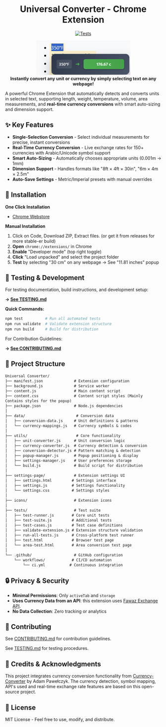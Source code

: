 <h1 style="text-align: center;">Universal Converter - Chrome Extension</h1>

<div align="center">
    
[![Tests](../../actions/workflows/ci.yml/badge.svg)](../../actions)

</div>

<div align="center">
<img src="img/popup.png" alt="Extension Usage Demo" />
</div>

<div align="center">
<strong>Instantly convert any unit or currency by simply selecting text on any webpage!</strong>
</div>

A powerful Chrome Extension that automatically detects and converts units in selected text, supporting length, weight, temperature, volume, area measurements, and **real-time currency conversions** with smart auto-sizing and dimension support.

## ✨ Key Features

- **Single-Selection Conversion** - Select individual measurements for precise, instant conversions
- **Real-Time Currency Conversion** - Live exchange rates for 150+ currencies with Arabic/Unicode symbol support
- **Smart Auto-Sizing** - Automatically chooses appropriate units (0.001m → 1mm)  
- **Dimension Support** - Handles formats like "8ft × 4ft × 30in", "6m × 4m × 2.5m"
- **Auto-Save Settings** - Metric/Imperial presets with manual overrides

## 🚀 Installation
**One Click Installation**
- [Chrome Webstore](https://chromewebstore.google.com/detail/ediegfdjholeejhjdenagnjjjlhafgbl)

**Manual Installation**
1. Click on Code, Download ZIP, Extract files. (or get it from releases for more stable-er build)
2. **Open** `chrome://extensions/` in Chrome
3. **Enable** "Developer mode" (top right toggle)
4. **Click** "Load unpacked" and select the project folder
5. **Test** by selecting "30 cm" on any webpage → See "11.81 inches" popup

## 🧪 Testing & Development

For  testing documentation, build instructions, and development setup:

**→ [See TESTING.md](TESTING.md)**

**Quick Commands:**
```bash
npm test          # Run all automated tests
npm run validate  # Validate extension structure  
npm run build     # Build for distribution
```

For Contribution Guidelines:

**→ [See CONTRIBUTING.md](CONTRIBUTING.md)**



## 📁 Project Structure

```
Universal Converter/
├── manifest.json              # Extension configuration
├── background.js              # Service worker
├── content.js                 # Main content script
├── content.css                # Content script styles (Mainly Contains styles for the popup)
├── package.json               # Node.js dependencies
│
├── data/                       # Conversion data
│   ├── conversion-data.js     # Unit definitions & patterns
│   └── currency-mappings.js   # Currency symbols & codes
│
├── utils/                      # Core functionality
│   ├── unit-converter.js      # Unit conversion logic
│   ├── currency-converter.js  # Currency detection & conversion
│   ├── conversion-detector.js # Pattern matching & detection
│   ├── popup-manager.js       # Popup positioning & display
│   ├── settings-manager.js    # User preferences storage
│   └── build.js               # Build script for distribution
│
├── settings-page/             # Extension settings UI
│   ├── settings.html         # Settings interface
│   ├── settings.js           # Settings functionality
│   └── settings.css          # Settings styles  
│
├── icons/                     # Extension icons
│
├── tests/                     # Test suite
│   ├── test-runner.js        # Core unit tests
│   ├── test-suite.js         # Additional tests
│   ├── test-cases.js         # Test case definitions
│   ├── validate-extension.js # Extension structure validation
│   ├── run-all-tests.js      # Cross-platform test runner
│   ├── test.html             # Browser test page
│   └── area-test.html        # Area conversion test page
│
└── .github/                   # GitHub configuration
    └── workflows/            # CI/CD automation
        └── ci.yml           # Continuous integration
```

## 🔒 Privacy & Security

- **Minimal Permissions**: Only `activeTab` and `storage`
- **Uses Currency Data from an API**: this extension uses [Fawaz Exchange API](https://github.com/fawazahmed0/exchange-api).
- **No Data Collection**: Zero tracking or analytics

## 🤝 Contributing

See [CONTRIBUTING.md](CONTRIBUTING.md) for contribution guidelines.

See [TESTING.md](tests/TESTING.md) for testing procedures.

## 🙏 Credits & Acknowledgments

This project integrates currency conversion functionality from [Currency-Converter](https://github.com/adampawelczyk/Currency-Converter) by Adam Pawełczyk. The currency detection, symbol mapping, API's used and real-time exchange rate features are based on this open-source project.

## 📄 License

MIT License - Feel free to use, modify, and distribute.
